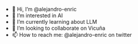 - 👋 Hi, I’m @alejandro-enric
- 👀 I’m interested in AI
- 🌱 I’m currently learning about LLM
- 💞️ I’m looking to collaborate on Vicuña
- 📫 How to reach me: @alejandro-enric on twitter

<!---
alejandro-enric/alejandro-enric is a ✨ special ✨ repository because its `README.md` (this file) appears on your GitHub profile.
You can click the Preview link to take a look at your changes.
--->
